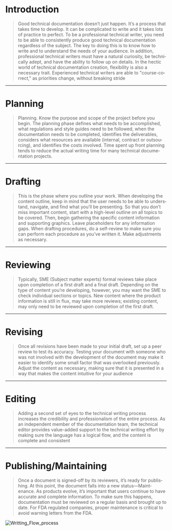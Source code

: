 # Introduction

> Good technical documentation doesn’t just happen. It’s a process that takes time to develop. 
    It can be complicated to write and it takes lots of practice to perfect. To be a profes­sional 
    technical writer, you need to be able to consis­tently produce good technical docume­ntation regardless 
    of the subject. The key to doing this is to know how to write and to understand the needs of your audience. 
    In addition, profes­sional technical writers must have a natural curiosity, be techni­cally adept, and have the 
    ability to follow up on details. In the hectic world of technical docume­ntation creation, flexib­ility is also 
    a necessary trait. Experi­enced technical writers are able to "­cou­rse­-co­rre­ct,­" as priorities change, without 
    breaking stride
--- 
# Planning 
> Planning. Know the purpose and scope of the project before you begin. The planning phase defines what needs to be accomp­lished, what regula­tions and style guides need to be followed, when the docume­ntation needs to be completed, identifies the delive­rables, considers what resources are available (internal, contract or outsou­rcing), and identifies the costs involved. Time spent up front planning tends to reduce the actual writing time for many technical docume­ntation projects.
---
# Drafting
> This is the phase where you outline your work. When developing the content outline, keep in mind that the user needs to be able to unders­tand, navigate, and find what you’ll be presen­ting. So that you don’t miss important content, start with a high-level outline on all topics to be covered. Then, begin gathering the specific content inform­ation and supporting graphics. Leave placeh­olders for any inform­ation gaps. When drafting proced­ures, do a self-r­eview to make sure you can perform each procedure as you’ve written it. Make adjust­ments as necessary.

---
#  Reviewing
> Typically, SME (Subject matter experts) formal reviews take place upon completion of a first draft and a final draft. Depending on the type of content you’re develo­ping, however, you may want the SME to check individual sections or topics. New content where the product inform­ation is still in flux, may take more reviews; existing content, may only need to be reviewed upon completion of the first draft.

---
#  Revising
> Once all revisions have been made to your initial draft, set up a peer review to test its accuracy. Testing your document with someone who was not involved with the develo­pment of the document may make it easier to identify some small factor that was overlooked previo­usly. Adjust the content as necessary, making sure that it is presented in a way that makes the content intuitive for your audience

---
#  Editing
> Adding a second set of eyes to the technical writing process increases the credib­ility and profes­sio­nalism of the entire process. As an indepe­ndent member of the docume­ntation team, the technical editor provides value-­added support to the technical writing effort by making sure the language has a logical flow, and the content is complete and consis­tent

---
# Publishing/Maintaining
> Once a document is signed-off by its reviewers, it’s ready for publis­hing. At this point, the document falls into a new status­—Ma­int­enance. As products evolve, it’s important that users continue to have accurate and complete inform­ation. To make sure this happens, docume­ntation must be reviewed on a regular basis and brought up to date. For FDA regulated companies, proper mainte­nance is critical to avoid warning letters from the FDA.

![Writting_Flow_process](./Writting_flow_process.png)
